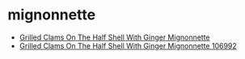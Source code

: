 # mignonnette

 * [Grilled Clams On The Half Shell With Ginger Mignonnette](../../index/g/grilled-clams-on-the-half-shell-with-ginger-mignonnette-106992.json)
 * [Grilled Clams On The Half Shell With Ginger Mignonnette 106992](../../index/g/grilled-clams-on-the-half-shell-with-ginger-mignonnette-106992.json)
